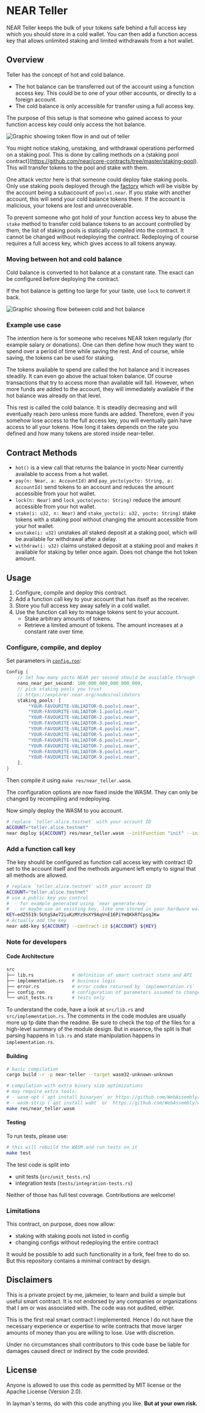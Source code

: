 # NEAR Teller

NEAR Teller keeps the bulk of your tokens safe behind a full access key which
you should store in a cold wallet. You can then add a function access key that
allows unlimited staking and limited withdrawals from a hot wallet.

## Overview

Teller has the concept of hot and cold balance.
- The hot balance can be transferred out of the account using a function access key. This could be to one of your other accounts, or directly to a foreign account.
- The cold balance is only accessible for transfer using a full access key.

The purpose of this setup is that someone who gained access to your function access key could only access the hot balance.

![Graphic showing token flow in and out of teller](./res/in-and-out-flow.png)

You might notice staking, unstaking, and withdrawal operations performed on a
staking pool. This is done by calling methods on a (staking pool
contract](https://github.com/near/core-contracts/tree/master/staking-pool). This
will transfer tokens to the pool and stake with them.

One attack vector here is that someone could deploy fake staking pools. Only use
staking pools deployed through the
[factory](https://github.com/near/core-contracts/tree/master/staking-pool-factory)
which will be visible by the account being a subaccount of `poolv1.near`. If you
stake with another account, this will send your cold balance tokens there. If
the account is malicious, your tokens are lost and unrecoverable.

To prevent someone who got hold of your function access key to abuse the `stake`
method to transfer cold balance tokens to an account controlled by them, the
list of staking pools is statically compiled into the contract. It cannot be
changed without redeploying the contract. Redeploying of course requires a full
access key, which gives access to all tokens anyway.

### Moving between hot and cold balance

Cold balance is converted to hot balance at a constant rate. The exact can be
configured before deploying the contract.

If the hot balance is getting too large for your taste, use `lock` to convert it back.

![Graphic showing flow between cold and hot balance](./res/hot-and-cold.png)

### Example use case

The intention here is for someone who receives NEAR token regularly (for example
salary or donations). One can then define how much they want to spend over a
period of time while saving the rest. And of course, while saving, the tokens
can be used for staking.

The tokens available to spend are called the hot balance and it increases
steadily. It can even go above the actual token balance. Of course transactions
that try to access more than available will fail. However, when more funds are
added to the account, they will immediately available if the hot balance was
already on that level.

This rest is called the cold balance. It is steadily decreasing and will
eventually reach zero unless more funds are added. Therefore, even if you
somehow lose access to the full access key, you will eventually gain have access
to all your tokens. How long it takes depends on the rate you defined and how
many tokens are stored inside near-teller.

## Contract Methods

- `hot()` is a view call that returns the balance in yocto Near currently
  available to access from a hot wallet.
- `pay(n: Near, a: AccountId)` and `pay_yocto(yocto: String, a: AccountId)` send
  tokens to an account and reduces the amount accessible from your hot wallet.
- `lock(n: Near)` and `lock_yocto(yocto: String)` reduce the amount accessible
  from your hot wallet.
- `stake(i: u32, n: Near)` and `stake_yocto(i: u32, yocto: String)` stake
  tokens with a staking pool without changing the amount accessible from your
  hot wallet.
- `unstake(i: u32)` unstakes all staked deposit at a staking pool, which will be
  available for withdrawal after a delay.
- `withdraw(i: u32)` claims unstaked deposit at a staking pool and makes it
  available for staking by teller once again. Does not change the hot token
  amount.

## Usage

1. Configure, compile and deploy this contract.
2. Add a function call key to your account that has itself as the receiver.
3. Store you full access key away safely in a cold wallet.
4. Use the function call key to manage tokens sent to your account.
    - Stake arbitrary amounts of tokens.
    - Retrieve a limited amount of tokens. The amount increases at a constant rate over time.

### Configure, compile, and deploy

Set parameters in [`config.ron`](./src/config.ron):

```rust
Config {
    // Set how many yocto NEAR per second should be available through function calls.
    nano_near_per_second: 100_000_000_000_000_000,
    // pick staking pools you trust
    // https://explorer.near.org/nodes/validators
    staking_pools: [
        "YOUR-FAVOURITE-VALIADTOR-0.poolv1.near",
        "YOUR-FAVOURITE-VALIADTOR-1.poolv1.near",
        "YOUR-FAVOURITE-VALIADTOR-2.poolv1.near",
        "YOUR-FAVOURITE-VALIADTOR-3.poolv1.near",
        "YOUR-FAVOURITE-VALIADTOR-4.poolv1.near",
        "YOUR-FAVOURITE-VALIADTOR-5.poolv1.near",
        "YOUR-FAVOURITE-VALIADTOR-6.poolv1.near",
        "YOUR-FAVOURITE-VALIADTOR-7.poolv1.near",
        "YOUR-FAVOURITE-VALIADTOR-8.poolv1.near",
        "YOUR-FAVOURITE-VALIADTOR-9.poolv1.near",
    ],
}
```

Then compile it using `make res/near_teller.wasm`.

The configuration options are now fixed inside the WASM.
They can only be changed by recompiling and redeploying.

Now simply deploy the WASM to you account.

```bash
# replace `teller.alice.testnet` with your account ID
ACCOUNT="teller.alice.testnet"
near deploy ${ACCOUNT} res/near_teller.wasm --initFunction "init" --initArgs '{}'
```

### Add a function call key

The key should be configured as function call access key with contract ID set to
the account itself and the methods argument left empty to signal that all
methods are allowed.

```bash
# replace `teller.alice.testnet` with your account ID
ACCOUNT="teller.alice.testnet"
# use a public key you control
#  - for example generated using `near generate-key`
#  - or maybe use an existing key, like one stored in your hardware wallet
KEY=ed25519:5UtgSAe72iuKzMYz9sXY9AqVnE16PiYmQKkRfCpsqJKw
# Actually add the key
near add-key ${ACCOUNT} --contract-id ${ACCOUNT} ${KEY}
```

### Note for developers

#### Code Architecture

```bash
src
├── lib.rs              # definition of smart contract state and API
├── implementation.rs   # business logic
├── error.rs            # error codes returned by `implementation.rs`
├── config.ron          # configuration of parameters assumed to change per user
└── unit_tests.rs       # tests only
```

To understand the code, have a look at `src/lib.rs` and `src/implementation.rs`.
The comments in the code modules are usually more up tp date than the readme. Be
sure to check the top of the files for a high-level summary of the module
design. But in essence, the split is that parsing happens in `lib.rs` and state
manipulation happens in `implementation.rs`.

#### Building

```bash
# basic compilation
cargo build -r -p near-teller --target wasm32-unknown-unknown
```

```bash
# compilation with extra binary size optimizations
# may require extra tools:
# - wasm-opt (`apt install binaryen` or https://github.com/WebAssembly/binaryen)
# - wasm-strip (`apt install wabt` or  https://github.com/WebAssembly/wabt)
make res/near_teller.wasm
```

#### Testing

To run tests, please use:
```bash
# this will rebuild the WASM and run tests on it
make test
```

The test code is split into
- unit tests (`src/unit_tests.rs`)
- integration tests (`tests/integration-tests.rs`)

Neither of those has full test coverage. Contributions are welcome!

### Limitations

This contract, on purpose, does now allow:
- staking with staking pools not listed in config
- changing configs without redeploying the entire contract

It would be possible to add such functionality in a fork, feel free to do so.
But this repository contains a minimal contract by design.

## Disclaimers

This is a private project by me, jakmeier, to learn and build a simple but useful
smart contract. It is not endorsed by any companies or organizations that I am
or was associated with. The code was not audited, either.

This is the first real smart contract I implemented. Hence I do not have the
necessary experience or expertise to write contracts that move larger amounts of
money than you are willing to lose. Use with discretion.

Under no circumstances shall contributors to this code base be liable for
damages caused direct or indirect by the code provided.

## License

Anyone is allowed to use this code as permitted by MIT license or the Apache
License (Version 2.0).

In layman's terms, do with this code anything you like. **But at your own risk.**